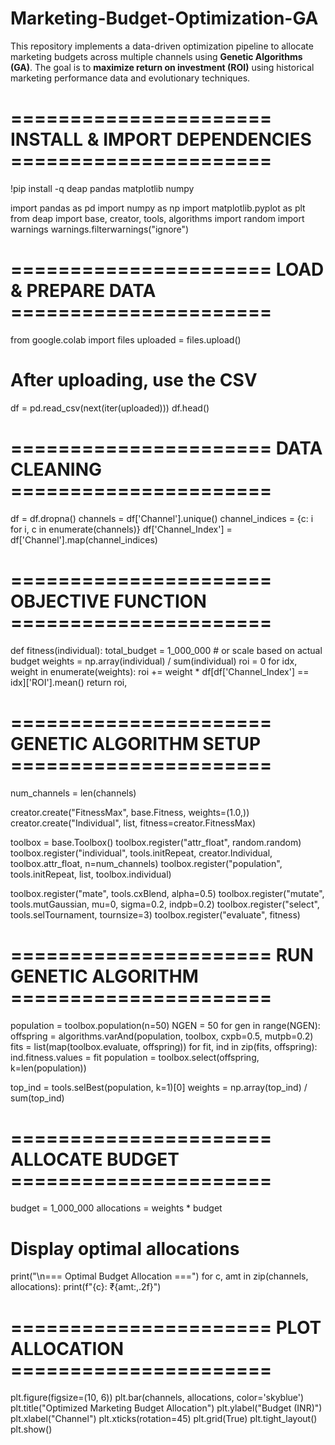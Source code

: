 # Marketing-Budget-Optimization-GA
This repository implements a data-driven optimization pipeline to allocate marketing budgets across multiple channels using **Genetic Algorithms (GA)**. The goal is to **maximize return on investment (ROI)** using historical marketing performance data and evolutionary techniques.
# ====================== INSTALL & IMPORT DEPENDENCIES ======================
!pip install -q deap pandas matplotlib numpy

import pandas as pd
import numpy as np
import matplotlib.pyplot as plt
from deap import base, creator, tools, algorithms
import random
import warnings
warnings.filterwarnings("ignore")

# ====================== LOAD & PREPARE DATA ======================
from google.colab import files
uploaded = files.upload()

# After uploading, use the CSV
df = pd.read_csv(next(iter(uploaded)))
df.head()

# ====================== DATA CLEANING ======================
df = df.dropna()
channels = df['Channel'].unique()
channel_indices = {c: i for i, c in enumerate(channels)}
df['Channel_Index'] = df['Channel'].map(channel_indices)

# ====================== OBJECTIVE FUNCTION ======================
def fitness(individual):
    total_budget = 1_000_000  # or scale based on actual budget
    weights = np.array(individual) / sum(individual)
    roi = 0
    for idx, weight in enumerate(weights):
        roi += weight * df[df['Channel_Index'] == idx]['ROI'].mean()
    return roi,

# ====================== GENETIC ALGORITHM SETUP ======================
num_channels = len(channels)

creator.create("FitnessMax", base.Fitness, weights=(1.0,))
creator.create("Individual", list, fitness=creator.FitnessMax)

toolbox = base.Toolbox()
toolbox.register("attr_float", random.random)
toolbox.register("individual", tools.initRepeat, creator.Individual, toolbox.attr_float, n=num_channels)
toolbox.register("population", tools.initRepeat, list, toolbox.individual)

toolbox.register("mate", tools.cxBlend, alpha=0.5)
toolbox.register("mutate", tools.mutGaussian, mu=0, sigma=0.2, indpb=0.2)
toolbox.register("select", tools.selTournament, tournsize=3)
toolbox.register("evaluate", fitness)

# ====================== RUN GENETIC ALGORITHM ======================
population = toolbox.population(n=50)
NGEN = 50
for gen in range(NGEN):
    offspring = algorithms.varAnd(population, toolbox, cxpb=0.5, mutpb=0.2)
    fits = list(map(toolbox.evaluate, offspring))
    for fit, ind in zip(fits, offspring):
        ind.fitness.values = fit
    population = toolbox.select(offspring, k=len(population))

top_ind = tools.selBest(population, k=1)[0]
weights = np.array(top_ind) / sum(top_ind)

# ====================== ALLOCATE BUDGET ======================
budget = 1_000_000
allocations = weights * budget

# Display optimal allocations
print("\n=== Optimal Budget Allocation ===")
for c, amt in zip(channels, allocations):
    print(f"{c}: ₹{amt:,.2f}")

# ====================== PLOT ALLOCATION ======================
plt.figure(figsize=(10, 6))
plt.bar(channels, allocations, color='skyblue')
plt.title("Optimized Marketing Budget Allocation")
plt.ylabel("Budget (INR)")
plt.xlabel("Channel")
plt.xticks(rotation=45)
plt.grid(True)
plt.tight_layout()
plt.show()

